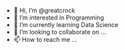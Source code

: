 - 👋 Hi, I’m @greatcrock
- 👀 I’m interested in Programming
- 🌱 I’m currently learning Data Science
- 💞️ I’m looking to collaborate on ...
- 📫 How to reach me ...

<!---
greatcrock/greatcrock is a ✨ special ✨ repository because its `README.md` (this file) appears on your GitHub profile.
You can click the Preview link to take a look at your changes.
--->
